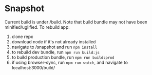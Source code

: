 Snapshot
=========

Current build is under /build. Note that build bundle may not have been minified/uglified. To rebuild app:

1. clone repo
2. download node if it's not already installed
3. navigate to /snapshot and run `npm install`
4. to rebuild dev bundle, run `npm run build:js`
5. to build production bundle, run `npm run build:prod` 
6. if using browser-sync, run `npm run watch`, and navigate to localhost:3000/build/
